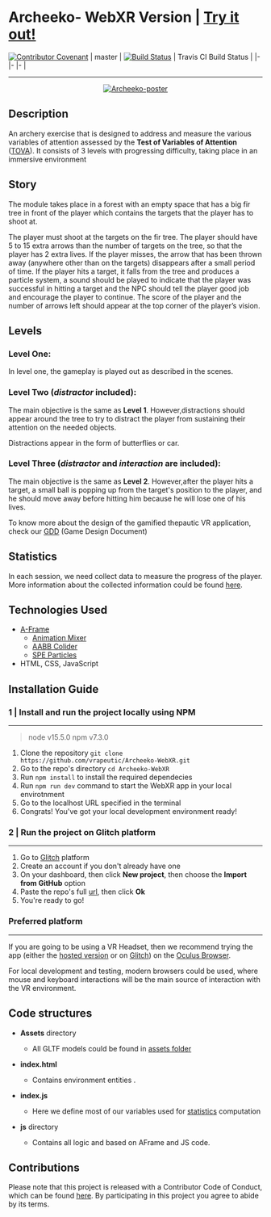 # Archeeko- WebXR Version | [Try it out!](#) 



[![Contributor Covenant](https://img.shields.io/badge/Contributor%20Covenant-v2.0%20adopted-ff69b4.svg)](code_of_conduct.md)
| master 	| [![Build Status](https://travis-ci.com/vrapeutic/Archeeko-WebXR.svg?branch=main)](https://travis-ci.com/vrapeutic/Archeeko-WebXR) 	| Travis CI Build Status 	|
|-	|-	|-	|
___

<p align="center">
<a href="https://giphy.com/"><img src="https://media.giphy.com/media/07naAP7H91JsrTusi4/giphy.gif" alt="Archeeko-poster" border="0"></a>
</p>

## Description
An archery exercise that is designed to address and measure the various variables of attention assessed by the **Test of Variables of Attention** ([TOVA](https://www.tovatest.com/)).
It consists of 3 levels with progressing difficulty, taking place in an immersive environment

## Story
The module takes place in a forest with an empty space that has a big fir tree in front of the player which contains the targets that the player has to shoot at.

The player must shoot at the targets on the fir tree. The player should have 5 to 15 extra arrows than the number of targets on the tree, so that the player has 2 extra lives. If the player misses, the arrow that has been thrown away (anywhere other than on the targets) disappears after a small period of time.
If the player hits a target, it falls from the tree and produces a particle system, a sound should be played to indicate that the player was successful in hitting a target and the NPC should tell the player good job and encourage the player to continue.
The score of the player and the number of arrows left should appear at the top corner of the player’s vision.

## Levels
###  Level One: 
In level one, the gameplay is played out as described in the scenes.

###  Level Two (*distractor* included):
The main objective is the same as **Level 1**. However,distractions should appear around the tree to try to distract the player from sustaining their attention on the needed objects.

Distractions appear in the form of butterflies or car.

###	Level Three (*distractor* and *interaction* are included):
The main objective is the same as **Level 2**. However,after the player hits a target, a small ball is popping up from the target's position to the player, and he should move away before hitting him because he will lose one of his  lives.

To know more about the design of the gamified thepautic VR application, check our [GDD](https://drive.google.com/file/d/1od28M_qhC0D6l5wUmtykHoFs0XNPkWLz/view?usp=sharing) (Game Design Document)

##  Statistics
 In each session, we need collect data to measure the progress of the player. More information about the collected information could be found [here](https://drive.google.com/file/d/13o9tlypHxnBL0X3sSX34iIsZ0B88QBUv/view?usp=sharing).

## Technologies Used

 - [A-Frame](https://aframe.io/)
	 - [Animation Mixer](https://www.8thwall.com/8thwall/animation-mixer-aframe)
	 - [AABB Colider](https://github.com/supermedium/superframe/tree/master/components/aabb-collider/)
	 - [SPE Particles](https://github.com/harlyq/aframe-spe-particles-component)
 - HTML, CSS, JavaScript

## Installation Guide

### 1 | Install and run the project locally using NPM
---

> node v15.5.0
> npm v7.3.0

 1. Clone the repository `git clone https://github.com/vrapeutic/Archeeko-WebXR.git`
 2. Go to the repo's directory `cd Archeeko-WebXR`
 3. Run `npm install` to install the required dependecies
 4. Run `npm run dev` command to start the WebXR app in your local envirotnment
 5. Go to the localhost URL specified in the terminal
 6. Congrats! You've got your local development environment ready!



### 2 | Run the project on Glitch platform
---
 1. Go to [Glitch](https://glitch.com/) platform
 2. Create an account if you don't already have one
 3. On your dashboard, then click **New project**, then choose the **Import from GitHub** option
 4. Paste the repo's full [url](https://github.com/vrapeutic/Archeeko-WebXR.git), then click **Ok**
 5. You're ready to go!
 
 ### Preferred platform
 ---
 If you are going to be using a VR Headset, then we recommend trying the app (either the [hosted version](#) or on [Glitch](https://glitch.com/)) on the [Oculus Browser](https://developer.oculus.com/webxr/).
 
 For local development and testing, modern browsers could be used, where mouse and keyboard interactions will be the main source of interaction with the VR environment.

## Code structures

*  **Assets** directory

	* All GLTF models could be found in [assets folder](https://glitch.com/edit/#!/truth-elated-ocicat?path=assets%3A1%3A0)

* **index.html**

	* Contains environment entities .

* **index.js**

	* Here we define most of our variables used for [statistics](#Statistics) computation


* **js** directory
	* Contains all logic and based on AFrame and JS code. 


## Contributions

Please note that this project is released with a Contributor Code of Conduct, which can be found [here](https://www.contributor-covenant.org/version/2/0/code_of_conduct/). By participating in this project you agree to abide by its terms.


